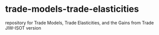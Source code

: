 # trade-models-trade-elasticities
repository for Trade Models, Trade Elasticities, and the Gains from Trade JIW-ISOT version
